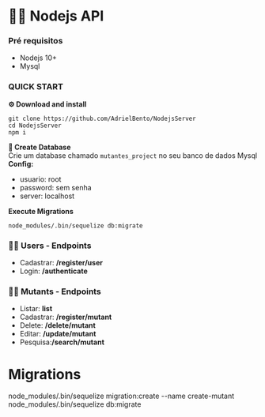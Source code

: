 # 🧛‍♂️ Nodejs API

### Pré requisitos

-   Nodejs 10+
-   Mysql

### QUICK START

**⚙ Download and install**

```shell
git clone https://github.com/AdrielBento/NodejsServer
cd NodejsServer
npm i
```

**🎲 Create Database**  
Crie um database chamado `mutantes_project` no seu banco de dados Mysql
**Config:**

-   usuario: root
-   password: sem senha
-   server: localhost

**Execute Migrations**
```shell
node_modules/.bin/sequelize db:migrate
```

### 🙍‍♂️ Users - Endpoints

-   Cadastrar: **/register/user**
-   Login: **/authenticate** 

### 🧚‍♂️ Mutants - Endpoints

- Listar: **list**
- Cadastrar: **/register/mutant**
- Delete: **/delete/mutant**
- Editar: **/update/mutant**
- Pesquisa:**/search/mutant**

# Migrations

node_modules/.bin/sequelize migration:create --name  create-mutant
node_modules/.bin/sequelize db:migrate
